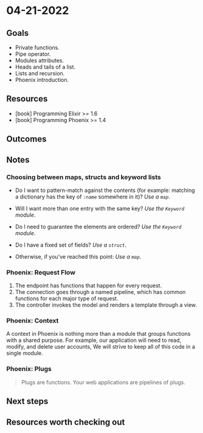 # 04-21-2022

## Goals
<!-- What we expect to get from the day -->
- Private functions.
- Pipe operator.
- Modules attributes.
- Heads and tails of a list.
- Lists and recursion.
- Phoenix introduction.

## Resources
<!-- How are we going to achieve it -->
- [book] Programming Elixir >= 1.6
- [book] Programming Phoenix >= 1.4

## Outcomes
<!-- What we actually got -->

## Notes
<!-- Relevant notes to the day's progress -->

### Choosing between maps, structs and keyword lists

- Do I want to pattern-match against the contents (for example: matching a dictionary has the key of `:name` somewhere in it)? _Use a `map`_.

- Will I want more than one entry with the same key? _Use the `Keyword` module_.

- Do I need to guarantee the elements are ordered? _Use the `Keyword` module_.

- Do I have a fixed set of fields? _Use a `struct`_.

- Otherwise, if you've reached this point: _Use a `map`_.

### Phoenix: Request Flow

1. The endpoint has functions that happen for every request.
2. The connection goes through a named pipeline, which has common functions for each major type of request.
3. The controller invokes the model and renders a template through a view.

### Phoenix: Context

A context in Phoenix is nothing more than a module that groups functions with a shared purpose. For example, our application will need to read, modify, and delete user accounts, We will strive to keep all of this code in a single module.

### Phoenix: Plugs

> Plugs are functions.
> Your web applications are pipelines of plugs.

## Next steps
<!-- What we will be working on tomorrow -->

## Resources worth checking out
<!-- Other resources we could benefit from -->
